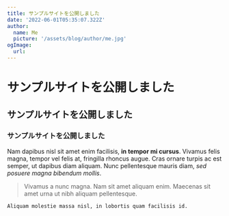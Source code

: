 ```yaml
---
title: サンプルサイトを公開しました
date: '2022-06-01T05:35:07.322Z'
author:
  name: Me
  picture: '/assets/blog/author/me.jpg'
ogImage:
  url:
---
```


# サンプルサイトを公開しました

## サンプルサイトを公開しました

### サンプルサイトを公開しました

Nam dapibus nisl sit amet enim facilisis, **in tempor mi cursus**. Vivamus felis magna, tempor vel felis at, fringilla rhoncus augue. Cras ornare turpis ac est semper, ut dapibus diam aliquam. Nunc pellentesque mauris diam, _sed posuere magna bibendum mollis_.

> Vivamus a nunc magna. Nam sit amet aliquam enim. Maecenas sit amet urna ut nibh aliquam pellentesque.

```
Aliquam molestie massa nisl, in lobortis quam facilisis id.
```